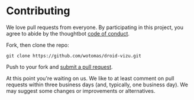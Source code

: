 # Contributing

We love pull requests from everyone. By participating in this project, you
agree to abide by the thoughtbot [code of conduct].

[code of conduct]: https://www.contributor-covenant.org/version/1/4/

Fork, then clone the repo:

    git clone https://github.com/wotomas/droid-vizu.git

Push to your fork and [submit a pull request][pr].

[pr]: https://github.com/wotomas/droid-vizu/compare/

At this point you're waiting on us. We like to at least comment on pull requests
within three business days (and, typically, one business day). We may suggest
some changes or improvements or alternatives.
